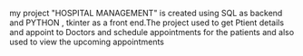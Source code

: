 my project "HOSPITAL MANAGEMENT" is created using SQL as backend and PYTHON , tkinter as a front end.The project used to get Ptient details and appoint to Doctors and schedule appointments for the patients and also used to view the upcoming appointments
